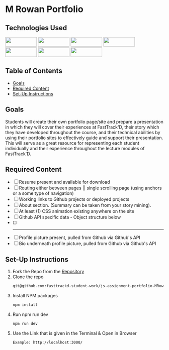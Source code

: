 # M Rowan Portfolio

## Technologies Used

<div>
  <img src="https://img.shields.io/badge/react-%2320232a.svg?style=for-the-badge&logo=react&logoColor=%2361DAFB" width="100" height="30" />
  <img src="https://img.shields.io/badge/javascript-%23323330.svg?style=for-the-badge&logo=javascript&logoColor=%23F7DF1E" width="100" height="30"/>
  <img src="https://img.shields.io/badge/tailwindcss-%2338B2AC.svg?style=for-the-badge&logo=tailwind-css&logoColor=white" width="100" height="30"/>
  <img src="https://img.shields.io/badge/Visual%20Studio%20Code-0078d7.svg?style=for-the-badge&logo=visual-studio-code&logoColor=white" width="100"  height="30"/>
  <br>
  <img src="https://img.shields.io/badge/git-%23F05033.svg?style=for-the-badge&logo=git&logoColor=white" width="100" height="30" />
  <img src="https://img.shields.io/badge/github-%23121011.svg?style=for-the-badge&logo=github&logoColor=white" width="100" height="30"/>
  <img src="https://img.shields.io/badge/NPM-%23CB3837.svg?style=for-the-badge&logo=npm&logoColor=white" width="100" height="30" />
</div>

## Table of Contents

- [Goals](#goals)
- [Required Content](#required-content)
- [Set-Up Instructions](#set-up-instructions)

## Goals

Students will create their own portfolio page/site and prepare a presentation in which they will cover their experiences at FastTrack'D, their story which they have developed throughout the course, and their technical abilities by using their portfolio sites to effectively guide and support their presentation. This will serve as a great resource for representing each student individually and their experience throughout the lecture modules of FastTrack'D.

## Required Content

- [ ] Resume present and available for download
- [ ] Routing either between pages || single scrolling page (using anchors or a some type of navigation)
- [ ] Working links to Github projects or deployed projects
- [ ] About section. (Summary can be taken from your story mining).
- [ ] At least (1) CSS animation existing anywhere on the site
- [ ] Github API specific data - Object structure below
- [ ] ----------------------------
- [ ] Profile picture present, pulled from Github via Github's API
- [ ] Bio underneath profile picture, pulled from Github via Github's API

## Set-Up Instructions

1. Fork the Repo from the [Repository](https://github.com/fasttrackd-student-work/js-assignment-portfolio-MRowan121)
2. Clone the repo
   ```sh
   git@github.com:fasttrackd-student-work/js-assignment-portfolio-MRowan121.git
   ```
3. Install NPM packages
   ```sh
   npm install
   ```
4. Run npm run dev
   ```sh
   npm run dev
   ```
5. Use the Link that is given in the Terminal & Open in Browser
   ```sh
   Example: http://localhost:3000/
   ```
